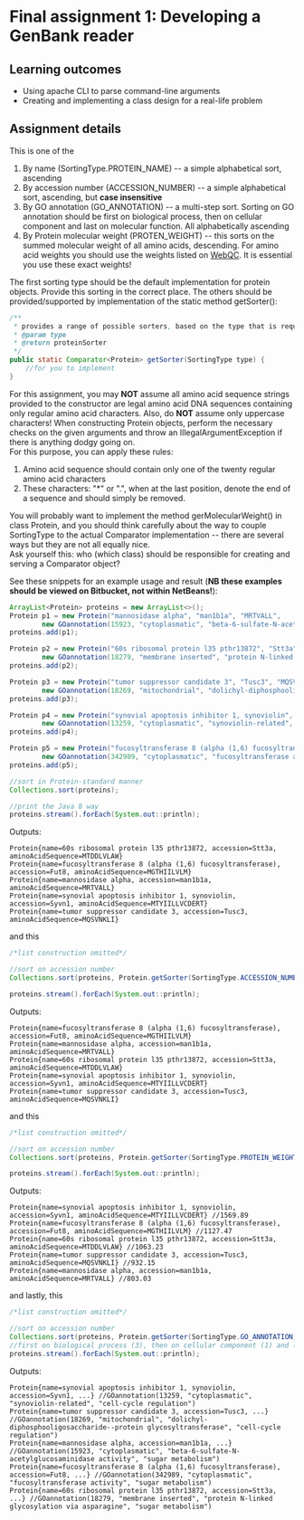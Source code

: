 # Final assignment 1: Developing a GenBank reader #

## Learning outcomes ##
* Using apache CLI to parse command-line arguments
* Creating and implementing a class design for a real-life problem


## Assignment details ##
This is one of the 




1. By name (SortingType.PROTEIN_NAME) -- a simple alphabetical sort, ascending
2. By accession number (ACCESSION_NUMBER) -- a simple alphabetical sort, ascending, but **case insensitive**
3. By GO annotation (GO_ANNOTATION) -- a multi-step sort. 
Sorting on GO annotation should be first on biological process, then on cellular component and last on molecular function. 
All alphabetically ascending
4. By Protein molecular weight (PROTEN_WEIGHT) -- this sorts on the summed molecular weight of all amino acids, descending.
For amino acid weights you should use the weights listed on [WebQC](http://www.webqc.org/aminoacids.php). It is essential you use these exact weights!

The first sorting type should be the default implementation for protein objects. 
Provide this sorting in the correct place.
The others should be provided/supported by implementation of the static method getSorter():

```Java
/**
 * provides a range of possible sorters, based on the type that is requested.
 * @param type
 * @return proteinSorter
 */
public static Comparator<Protein> getSorter(SortingType type) {
    //for you to implement
}
```  
For this assignment, you may **NOT** assume all amino acid sequence strings provided to the constructor are legal
amino acid DNA sequences containing only regular amino acid characters. Also, do **NOT** assume only uppercase characters!
When constructing Protein objects, perform the necessary checks on the given arguments and throw 
an IllegalArgumentException if there is anything dodgy going on.  
For this purpose, you can apply these rules:  

1. Amino acid sequence should contain only one of the twenty regular amino acid characters
2. These characters: "*" or ".", when at the last position, denote the end of a sequence and should simply be removed.

You will probably want to implement the method gerMolecularWeight() in class Protein,
and you should think carefully about the way to couple SortingType to the actual Comparator implementation 
-- there are several ways but they are not all equally nice.  
Ask yourself this: who (which class) should be responsible for creating and serving a Comparator object?

See these snippets for an example usage and result
(**NB these examples should be viewed on Bitbucket, not within NetBeans!**):

```Java
ArrayList<Protein> proteins = new ArrayList<>();
Protein p1 = new Protein("mannosidase alpha", "man1b1a", "MRTVALL", 
        new GOannotation(15923, "cytoplasmatic", "beta-6-sulfate-N-acetylglucosaminidase activity", "sugar metabolism"));
proteins.add(p1);

Protein p2 = new Protein("60s ribosomal protein l35 pthr13872", "Stt3a", "MTDDLVLAW", 
        new GOannotation(18279, "membrane inserted", "protein N-linked glycosylation via asparagine", "sugar metabolism"));
proteins.add(p2);

Protein p3 = new Protein("tumor suppressor candidate 3", "Tusc3", "MQSVNKLI", 
        new GOannotation(18269, "mitochondrial", "dolichyl-diphosphooligosaccharide--protein glycosyltransferase", "cell-cycle regulation"));
proteins.add(p3);

Protein p4 = new Protein("synovial apoptosis inhibitor 1, synoviolin", "Syvn1", "MTYIILLVCDERT", 
        new GOannotation(13259, "cytoplasmatic", "synoviolin-related", "cell-cycle regulation"));
proteins.add(p4);

Protein p5 = new Protein("fucosyltransferase 8 (alpha (1,6) fucosyltransferase)", "Fut8", "MGTHIILVLM", 
        new GOannotation(342989, "cytoplasmatic", "fucosyltransferase activity", "sugar metabolism"));
proteins.add(p5);

//sort in Protein-standard manner
Collections.sort(proteins);

//print the Java 8 way
proteins.stream().forEach(System.out::println);
```
Outputs:

```
Protein{name=60s ribosomal protein l35 pthr13872, accession=Stt3a, aminoAcidSequence=MTDDLVLAW}
Protein{name=fucosyltransferase 8 (alpha (1,6) fucosyltransferase), accession=Fut8, aminoAcidSequence=MGTHIILVLM}
Protein{name=mannosidase alpha, accession=man1b1a, aminoAcidSequence=MRTVALL}
Protein{name=synovial apoptosis inhibitor 1, synoviolin, accession=Syvn1, aminoAcidSequence=MTYIILLVCDERT}
Protein{name=tumor suppressor candidate 3, accession=Tusc3, aminoAcidSequence=MQSVNKLI}
```

and this

```Java
/*list construction omitted*/

//sort on accession number
Collections.sort(proteins, Protein.getSorter(SortingType.ACCESSION_NUMBER));

proteins.stream().forEach(System.out::println);
```
Outputs:

```
Protein{name=fucosyltransferase 8 (alpha (1,6) fucosyltransferase), accession=Fut8, aminoAcidSequence=MGTHIILVLM}
Protein{name=mannosidase alpha, accession=man1b1a, aminoAcidSequence=MRTVALL}
Protein{name=60s ribosomal protein l35 pthr13872, accession=Stt3a, aminoAcidSequence=MTDDLVLAW}
Protein{name=synovial apoptosis inhibitor 1, synoviolin, accession=Syvn1, aminoAcidSequence=MTYIILLVCDERT}
Protein{name=tumor suppressor candidate 3, accession=Tusc3, aminoAcidSequence=MQSVNKLI}
```

and this

```Java
/*list construction omitted*/

//sort on accession number
Collections.sort(proteins, Protein.getSorter(SortingType.PROTEIN_WEIGHT));

proteins.stream().forEach(System.out::println);
```
Outputs:

```
Protein{name=synovial apoptosis inhibitor 1, synoviolin, accession=Syvn1, aminoAcidSequence=MTYIILLVCDERT} //1569.89 
Protein{name=fucosyltransferase 8 (alpha (1,6) fucosyltransferase), accession=Fut8, aminoAcidSequence=MGTHIILVLM} //1127.47
Protein{name=60s ribosomal protein l35 pthr13872, accession=Stt3a, aminoAcidSequence=MTDDLVLAW} //1063.23 
Protein{name=tumor suppressor candidate 3, accession=Tusc3, aminoAcidSequence=MQSVNKLI} //932.15
Protein{name=mannosidase alpha, accession=man1b1a, aminoAcidSequence=MRTVALL} //803.03
```

and lastly, this

```Java
/*list construction omitted*/

//sort on accession number
Collections.sort(proteins, Protein.getSorter(SortingType.GO_ANNOTATION));
//first on biological process (3), then on cellular component (1) and last on molecular function (2)
proteins.stream().forEach(System.out::println);
```
Outputs:

```
Protein{name=synovial apoptosis inhibitor 1, synoviolin, accession=Syvn1, ...} //GOannotation(13259, "cytoplasmatic", "synoviolin-related", "cell-cycle regulation")
Protein{name=tumor suppressor candidate 3, accession=Tusc3, ...} //GOannotation(18269, "mitochondrial", "dolichyl-diphosphooligosaccharide--protein glycosyltransferase", "cell-cycle regulation")
Protein{name=mannosidase alpha, accession=man1b1a, ...} //GOannotation(15923, "cytoplasmatic", "beta-6-sulfate-N-acetylglucosaminidase activity", "sugar metabolism")
Protein{name=fucosyltransferase 8 (alpha (1,6) fucosyltransferase), accession=Fut8, ...} //GOannotation(342989, "cytoplasmatic", "fucosyltransferase activity", "sugar metabolism")
Protein{name=60s ribosomal protein l35 pthr13872, accession=Stt3a, ...} //GOannotation(18279, "membrane inserted", "protein N-linked glycosylation via asparagine", "sugar metabolism")
```

